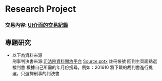 # Research Project
### 交易內容: [UI介面的交易紀錄](https://mumbai.polygonscan.com/address/0xcc4769A4F0367d884177b041A7cd4E3bEF5Afa21)
## 專題研究

* 以下為資料來源<br>
刑事判決書來源:[司法院資料開放平台](https://opendata.judicial.gov.tw/dataset/detail?datasetId=27959)
[Source.pptx](https://github.com/Jason901008/Research-Project/blob/main/Research%20Project/Source/Source.pptx)
註冊帳號
回到主頁面點選裁判書
根據自己所需的年月份搜尋，例如：201610
將下載的裁判書進行挑選，只選擇刑事的判決書

